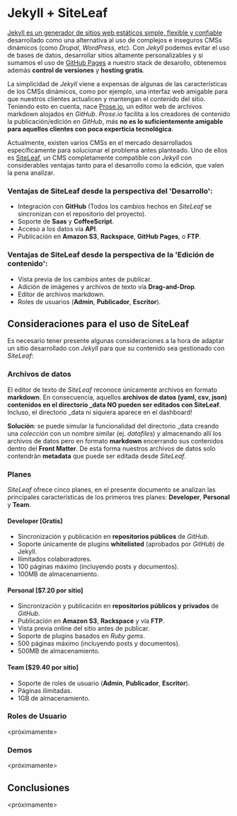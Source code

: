 # Jekyll + SiteLeaf
 
[Jekyll es un generador de sitios web estáticos simple, flexible y confiable](https://jekyllrb.com/) desarrollado como una alternativa al uso de complejos e inseguros CMSs dinámicos (como *Drupal*, *WordPress*, etc). Con *Jekyll* podemos evitar el uso de bases de datos, desarrollar sitios altamente personalizables y si sumamos el uso de [GitHub Pages](https://pages.github.com/) a nuestro stack de desarollo, obtenemos además **control de versiones** y **hosting gratis**.

La simplicidad de *Jekyll* viene a expensas de algunas de las características de los CMSs dinámicos, como por ejemplo, una interfaz web amigable para que nuestros clientes actualicen y mantengan el contenido del sitio. Teniendo esto en cuenta, nace [Prose.io](http://prose.io/), un editor web de archivos markdown alojados en *GitHub*. *Prose.io* facilita a los creadores de contenido la publicación/edición en *GitHub*, más **no es lo suficientemente amigable para aquellos clientes con poca experticia tecnológica**.  

Actualmente, existen varios CMSs en el mercado desarrollados específicamente para solucionar el problema antes planteado. Uno de ellos es [SiteLeaf](https://www.siteleaf.com/), un CMS completamente compatible con *Jekyll* con considerables ventajas tanto para el desarrollo como la edición, que valen la pena analizar.

### Ventajas de SiteLeaf desde la perspectiva del 'Desarrollo': 

* Integración con **GitHub** (Todos los cambios hechos en *SiteLeaf* se sincronizan con el repositorio del proyecto).
* Soporte de **Saas** y **CoffeeScript**.
* Acceso a los datos vía **API**.
* Publicación en **Amazon S3**, **Rackspace**, **GitHub Pages**, o **FTP**. 

### Ventajas de SiteLeaf desde la perspectiva de la 'Edición de contenido':

* Vista previa de los cambios antes de publicar.
* Adición de imágenes y archivos de texto vía **Drag-and-Drop**.
* Editor de archivos markdown.
* Roles de usuarios (**Admin**, **Publicador**, **Escritor**).

## Consideraciones para el uso de SiteLeaf

Es necesario tener presente algunas consideraciones a la hora de adaptar un sitio desarrollado con *Jekyll* para que su contenido sea gestionado con *SiteLeaf*:

### Archivos de datos

El editor de texto de *SiteLeaf* reconoce únicamente archivos en formato **markdown**. En consecuencia, aquellos **archivos de datos (yaml, csv, json) contenidos en el directorio \_data NO pueden ser editados con SiteLeaf**. Incluso, el directorio \_data ni siquiera aparece en el dashboard!

**Solución**: se puede simular la funcionalidad del directorio \_data creando una *colección* con un nombre similar (ej. *datafiles*) y almacenando allí los archivos de datos pero en formato **markdown** encerrando sus contenidos dentro del **Front Matter**. De esta forma nuestros archivos de datos solo contendrán **metadata** que puede ser editada desde *SiteLeaf*. 

### Planes

*SiteLeaf* ofrece cinco planes, en el presente documento se analizan las principales características de los primeros tres planes: **Developer**, **Personal** y **Team**.  

#### Developer \[Gratis\]

* Sincronización y publicación en **repositorios públicos** de *GitHub*. 
* Soporte únicamente de plugins **whitelisted** (aprobados por *GitHub*) de Jekyll.
* Ilimitados colaboradores. 
* 100 páginas máximo (incluyendo posts y documentos).
* 100MB de almacenamiento.

#### Personal \[$7.20 por sitio\]

* Sincronización y publicación en **repositorios públicos y privados** de *GitHub*.
* Publicación en **Amazon S3**, **Rackspace** y vía **FTP**.
* Vista previa online del sitio antes de publicar.
* Soporte de plugins basados en *Ruby gems*. 
* 500 páginas máximo (incluyendo posts y documentos).
* 500MB de almacenamiento.

#### Team \[$29.40 por sitio\]

* Soporte de roles de usuario (**Admin**, **Publicador**, **Escritor**).
* Páginas ilimitadas. 
* 1GB de almacenamiento.

### Roles de Usuario

<próximamente>

### Demos

<próximamente>

## Conclusiones

<próximamente>

